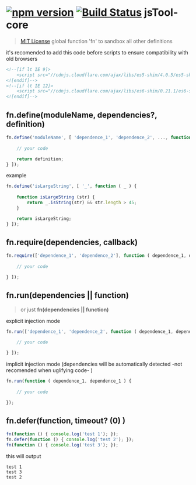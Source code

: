 [![npm version](https://badge.fury.io/js/jstool-core.svg)](http://badge.fury.io/js/jstool-core) [![Build Status](https://travis-ci.org/jstools/core.js.svg?branch=master)](https://travis-ci.org/jstools/core.js)
jsTool-core
==================================
> [MIT License](LICENSE)
> global function 'fn' to sandbox all other definitions


it's recomended to add this code before scripts to ensure compatibility with old browsers
``` html
<!--[if lt IE 9]>
    <script src="//cdnjs.cloudflare.com/ajax/libs/es5-shim/4.0.5/es5-shim.min.js"></script>
<![endif]-->
<!--[if lt IE 12]>
    <script src="//cdnjs.cloudflare.com/ajax/libs/es6-shim/0.21.1/es6-shim.min.js"></script>
<![endif]-->
```

fn.define(moduleName, dependencies?, definition)
------------------------------------------------

``` js
fn.define('moduleName', [ 'dependence_1', 'dependence_2', ..., function ( dependence_1, dependence_1, ...) {
	
	// your code

	return definition;
} ]);
```

example
``` js
fn.define('isLargeString', [ '_', function ( _ ) {
	
	function isLargeString (str) {
		return _.isString(str) && str.length > 45;
	}

	return isLargeString;
} ]);
```

fn.require(dependencies, callback)
-----------------------------------

``` js
fn.require(['dependence_1', 'dependence_2'], function ( dependence_1, dependence_1 ) {
	
	// your code

} ]);
```

fn.run(dependencies || function)
--------------------------------
> or just **fn(dependencies || function)**

explicit injection mode
``` js
fn.run(['dependence_1', 'dependence_2', function ( dependence_1, dependence_1 ) {
	
	// your code

} ]);
```

implicit injection mode (dependencies will be automatically detected -not recomended when uglifying code- )
``` js
fn.run(function ( dependence_1, dependence_1 ) {
	
	// your code

});
```

fn.defer(function, timeout? (0) )
-----------------------------------

``` js
fn(function () { console.log('test 1'); });
fn.defer(function () { console.log('test 2'); });
fn(function () { console.log('test 3'); });
```

this will output
```
test 1
test 3
test 2
```

